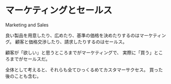 # マーケティングとセールス

Marketing and Sales

良い製品を用意したり、広めたり、基準の価格を決めたりするのはマーケティング。
顧客と価格交渉したり、請求したりするのはセールス。

顧客が「欲しい」と思うところまでがマーケティングで、
実際に「買う」ところまでがセールスだ。

全体として考えると、それらも全てひっくるめてカスタマーサクセス。
買った後のことも含む。

